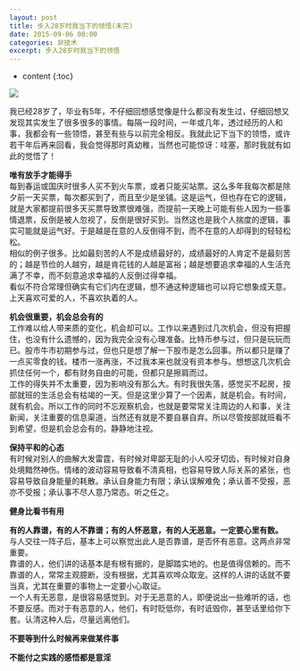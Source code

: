 ```yaml
---
layout: post
title: 步入28岁时我当下的领悟(未完)
date: 2015-09-06 00:00
categories: 非技术
excerpt: 步入28岁时我当下的领悟
---
```


* content
{:toc}

![](https://github.com/HarmonyHu/harmonyhu.github.io/raw/master/_posts/images/Buddha.jpg)  

我已经28岁了，毕业有5年，不仔细回想感觉像是什么都没有发生过，仔细回想又发现其实发生了很多很多的事情。每隔一段时间，一年或几年，透过经历的人和事，我都会有一些领悟，甚至有些与以前完全相反。我就此记下当下的领悟，或许若干年后再来回看，我会觉得那时真幼稚，当然也可能惊讶：哇塞，那时我就有如此的觉悟了！  
  
**唯有放手才能得手**  
每到春运或国庆时很多人买不到火车票，或者只能买站票。这么多年我每次都是除夕前一天买票，每次都买到了，而且至少是坐铺。这是运气，但也存在它的逻辑，就是大家都提前很多天买票导致票很难强，而提前一天晚上可能有些人因为一些事情退票，反倒是被人忽视了，反倒是很好买到。当然这也是我个人揣度的逻辑，事实可能就是运气好。于是越是在意的人反倒得不到，而不在意的人却得到的轻轻松松。  
相似的例子很多。比如最刻苦的人不是成绩最好的，成绩最好的人肯定不是最刻苦的；越是节俭的人越穷，越是肯花钱的人越是富裕；越是想要追求幸福的人生活充满了不幸，而不刻意追求幸福的人反倒过得幸福。  
看似不符合常理但确实有它们内在逻辑，想不通这种逻辑也可以将它想象成天意。上天喜欢可爱的人，不喜欢执着的人。

**机会很重要，机会总会有的**  
工作难以给人带来质的变化，机会却可以。工作以来遇到过几次机会，但没有把握住，也没有什么遗憾的，因为我完全没有心理准备。比特币参与过，但只是玩玩而已。股市牛市初期参与过，但也只是想了解一下股市是怎么回事。所以都只是赚了一点买零食的钱。楼市一涨再涨，不过我本来也就没有资本参与。想想这几次机会抓住任何一个，都有财务自由的可能，但都只是擦肩而过。  
工作的得失并不太重要，因为影响没有那么大。有时我很失落，感觉买不起房，按部就班的生活总会有枯竭的一天。但是这里少算了一个因素，就是机会。有时间，就有机会。所以工作的同时不忘观察机会，也就是要常常关注周边的人和事，关注新闻，关注重要的信息渠道，当然还有就是不要自暴自弃。所以尽管按部就班看不到希望，但是机会总会有的。静静地注视。  

**保持平和的心态**  
有时候对别人的曲解大发雷霆，有时候对卑鄙无耻的小人咬牙切齿，有时候对自身处境黯然神伤。情绪的波动容易导致看不清真相，也容易导致人际关系的紧张，也容易导致自身能量的耗散。承认自身能力有限；承认误解难免；承认善不受报，恶亦不受报；承认事不尽人意乃常态。听之任之。

**健身比看书有用**  

**有的人靠谱，有的人不靠谱；有的人怀恶意，有的人无恶意。一定要心里有数。**  
与人交往一阵子后，基本上可以察觉出此人是否靠谱，是否怀有恶意。这两点非常重要。  
靠谱的人，他们讲的话基本是有根有据的，是脚踏实地的。也是值得信赖的。而不靠谱的人，常常主观臆断，没有根据，尤其喜欢哗众取宠。这样的人讲的话就不要当真，尤其在重要的事物上一定要小心取证。  
一个人有无恶意，是很容易感觉到。对于无恶意的人，即便说出一些难听的话，也不要反感。而对于有恶意的人，他们，有时贬低你，有时诋毁你，甚至话里给你下套。认清这种人后，尽量远离他们。  

**不要等到什么时候再来做某件事**
  
**不能付之实践的感悟都是意淫**  
